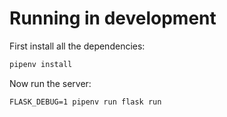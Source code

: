 # Running in development

First install all the dependencies:

```bash
pipenv install
```

Now run the server:

```
FLASK_DEBUG=1 pipenv run flask run
```
